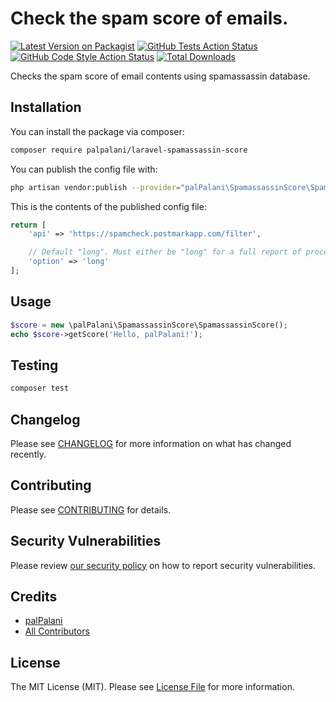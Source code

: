 # Check the spam score of emails.

[![Latest Version on Packagist](https://img.shields.io/packagist/v/palpalani/laravel-spamassassin-score.svg?style=flat-square)](https://packagist.org/packages/palpalani/laravel-spamassassin-score)
[![GitHub Tests Action Status](https://img.shields.io/github/workflow/status/palpalani/laravel-spamassassin-score/run-tests?label=tests)](https://github.com/palpalani/laravel-spamassassin-score/actions?query=workflow%3ATests+branch%3Amaster)
[![GitHub Code Style Action Status](https://img.shields.io/github/workflow/status/palpalani/laravel-spamassassin-score/Check%20&%20fix%20styling?label=code%20style)](https://github.com/palpalani/laravel-spamassassin-score/actions?query=workflow%3A"Check+%26+fix+styling"+branch%3Amaster)
[![Total Downloads](https://img.shields.io/packagist/dt/palpalani/laravel-spamassassin-score.svg?style=flat-square)](https://packagist.org/packages/palpalani/laravel-spamassassin-score)


Checks the spam score of email contents using spamassassin database.

## Installation

You can install the package via composer:

```bash
composer require palpalani/laravel-spamassassin-score
```

You can publish the config file with:
```bash
php artisan vendor:publish --provider="palPalani\SpamassassinScore\SpamassassinScoreServiceProvider" --tag="laravel-spamassassin-score-config"
```

This is the contents of the published config file:

```php
return [
    'api' => 'https://spamcheck.postmarkapp.com/filter',

    // Default "long". Must either be "long" for a full report of processing rules, or "short" for a score request.
    'option' => 'long'
];
```

## Usage

```php
$score = new \palPalani\SpamassassinScore\SpamassassinScore();
echo $score->getScore('Hello, palPalani!');
```

## Testing

```bash
composer test
```

## Changelog

Please see [CHANGELOG](CHANGELOG.md) for more information on what has changed recently.

## Contributing

Please see [CONTRIBUTING](.github/CONTRIBUTING.md) for details.

## Security Vulnerabilities

Please review [our security policy](../../security/policy) on how to report security vulnerabilities.

## Credits

- [palPalani](https://github.com/palpalani)
- [All Contributors](../../contributors)

## License

The MIT License (MIT). Please see [License File](LICENSE.md) for more information.
